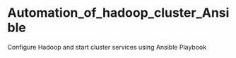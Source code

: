 # Automation_of_hadoop_cluster_Ansible
Configure Hadoop and start cluster services using Ansible Playbook
